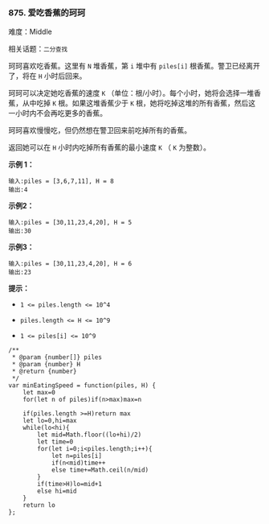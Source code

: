 ### 875. 爱吃香蕉的珂珂

难度：Middle

相关话题：`二分查找`

珂珂喜欢吃香蕉。这里有 `N` 堆香蕉，第  `i`  堆中有 `piles[i]` 根香蕉。警卫已经离开了，将在 `H` 小时后回来。



珂珂可以决定她吃香蕉的速度 `K` （单位：根/小时）。每个小时，她将会选择一堆香蕉，从中吃掉  `K`  根。如果这堆香蕉少于  `K`  根，她将吃掉这堆的所有香蕉，然后这一小时内不会再吃更多的香蕉。



珂珂喜欢慢慢吃，但仍然想在警卫回来前吃掉所有的香蕉。



返回她可以在  `H`  小时内吃掉所有香蕉的最小速度  `K` （ `K`  为整数）。












**示例 1：** 



```
输入:piles = [3,6,7,11], H = 8
输出:4
```


**示例2：** 



```
输入:piles = [30,11,23,4,20], H = 5
输出:30
```


**示例3：** 



```
输入:piles = [30,11,23,4,20], H = 6
输出:23
```






**提示：** 




* `1 <= piles.length <= 10^4`

* `piles.length <= H <= 10^9`

* `1 <= piles[i] <= 10^9`




```
/**
 * @param {number[]} piles
 * @param {number} H
 * @return {number}
 */
var minEatingSpeed = function(piles, H) {
    let max=0
    for(let n of piles)if(n>max)max=n
    
    if(piles.length >=H)return max
    let lo=0,hi=max
    while(lo<hi){
        let mid=Math.floor((lo+hi)/2)
        let time=0
        for(let i=0;i<piles.length;i++){
            let n=piles[i]
            if(n<mid)time++
            else time+=Math.ceil(n/mid)
        }
        if(time>H)lo=mid+1
        else hi=mid
    }
    return lo
};
```

